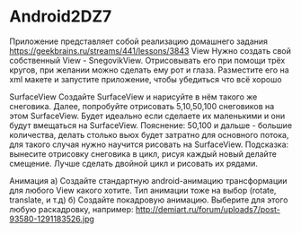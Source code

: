 # Android2DZ7
Приложение представляет собой реализацию домашнего задания https://geekbrains.ru/streams/441/lessons/3843
View 
Нужно создать свой собственный View - SnegovikView. Отрисовывать его при помощи трёх кругов, 
при желании можно сделать ему рот и глаза. Разместите его на xml макете и запустите приложение, 
чтобы убедиться что всё хорошо

SurfaceView
Создайте SurfaceView и нарисуйте в нём такого же снеговика. Далее, попробуйте отрисовать 
5,10,50,100 снеговиков на этом SurfaceView. Будет идеально если сделаете их маленькими и они будут 
вмещаться на SurfaceView. Пояснение: 50,100 и дальше - большие количества, делать столько вьюх будет 
затратно для основного потока, для такого случая нужно научится рисовать на SurfaceView.
Подсказка: вынесите отрисовку снеговика в цикл, рисуя каждый новый делайте смещение. Лучше сделать 
двойной цикл и рисовать их рядами.

Анимация
а) Создайте стандартную android-анимацию трансформации для любого View какого хотите. Тип анимации 
тоже на выбор (rotate, translate, и т.д)
б) Создайте покадровую анимацию. Выберите для этого любую раскадровку, например: 
http://demiart.ru/forum/uploads7/post-93580-1291183526.jpg
